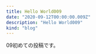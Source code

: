 ```yaml
---
title: Hello World009
date: "2020-09-12T00:00:00.009Z"
description: "Hello World009"
kind: "blog"
---
```


09初めての投稿です。